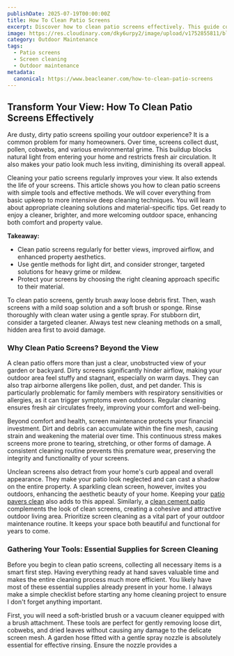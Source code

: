 ```yaml
---
publishDate: 2025-07-19T00:00:00Z
title: How To Clean Patio Screens
excerpt: Discover how to clean patio screens effectively. This guide covers simple DIY methods to deep cleaning solutions, ensuring clear outdoor views.
image: https://res.cloudinary.com/dky6urpy2/image/upload/v1752855811/blog_image_1752855811_nmxif4.webp
category: Outdoor Maintenance
tags:
  - Patio screens
  - Screen cleaning
  - Outdoor maintenance
metadata:
  canonical: https://www.beacleaner.com/how-to-clean-patio-screens
---
```


## Transform Your View: How To Clean Patio Screens Effectively

Are dusty, dirty patio screens spoiling your outdoor experience? It is a common problem for many homeowners. Over time, screens collect dust, pollen, cobwebs, and various environmental grime. This buildup blocks natural light from entering your home and restricts fresh air circulation. It also makes your patio look much less inviting, diminishing its overall appeal.

Cleaning your patio screens regularly improves your view. It also extends the life of your screens. This article shows you how to clean patio screens with simple tools and effective methods. We will cover everything from basic upkeep to more intensive deep cleaning techniques. You will learn about appropriate cleaning solutions and material-specific tips. Get ready to enjoy a cleaner, brighter, and more welcoming outdoor space, enhancing both comfort and property value.

**Takeaway:**
*   Clean patio screens regularly for better views, improved airflow, and enhanced property aesthetics.
*   Use gentle methods for light dirt, and consider stronger, targeted solutions for heavy grime or mildew.
*   Protect your screens by choosing the right cleaning approach specific to their material.

To clean patio screens, gently brush away loose debris first. Then, wash screens with a mild soap solution and a soft brush or sponge. Rinse thoroughly with clean water using a gentle spray. For stubborn dirt, consider a targeted cleaner. Always test new cleaning methods on a small, hidden area first to avoid damage.

### Why Clean Patio Screens? Beyond the View

A clean patio offers more than just a clear, unobstructed view of your garden or backyard. Dirty screens significantly hinder airflow, making your outdoor area feel stuffy and stagnant, especially on warm days. They can also trap airborne allergens like pollen, dust, and pet dander. This is particularly problematic for family members with respiratory sensitivities or allergies, as it can trigger symptoms even outdoors. Regular cleaning ensures fresh air circulates freely, improving your comfort and well-being.

Beyond comfort and health, screen maintenance protects your financial investment. Dirt and debris can accumulate within the fine mesh, causing strain and weakening the material over time. This continuous stress makes screens more prone to tearing, stretching, or other forms of damage. A consistent cleaning routine prevents this premature wear, preserving the integrity and functionality of your screens.

Unclean screens also detract from your home's curb appeal and overall appearance. They make your patio look neglected and can cast a shadow on the entire property. A sparkling clean screen, however, invites you outdoors, enhancing the aesthetic beauty of your home. Keeping your [patio pavers clean](https://beacleaner.com/how-to-clean-patio-pavers) also adds to this appeal. Similarly, a [clean cement patio](https://beacleacner.com/how-to-clean-cement-patio) complements the look of clean screens, creating a cohesive and attractive outdoor living area. Prioritize screen cleaning as a vital part of your outdoor maintenance routine. It keeps your space both beautiful and functional for years to come.

### Gathering Your Tools: Essential Supplies for Screen Cleaning

Before you begin to clean patio screens, collecting all necessary items is a smart first step. Having everything ready at hand saves valuable time and makes the entire cleaning process much more efficient. You likely have most of these essential supplies already present in your home. I always make a simple checklist before starting any home cleaning project to ensure I don't forget anything important.

First, you will need a soft-bristled brush or a vacuum cleaner equipped with a brush attachment. These tools are perfect for gently removing loose dirt, cobwebs, and dried leaves without causing any damage to the delicate screen mesh. A garden hose fitted with a gentle spray nozzle is absolutely essential for effective rinsing. Ensure the nozzle provides a